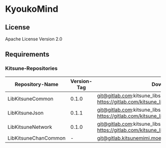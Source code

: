 # KyoukoMind

## License 

Apache License Version 2.0

## Requirements

### Kitsune-Repositories

Repository-Name | Version-Tag | Download-Path
--- | --- | ---
LibKitsuneCommon | 0.1.0 |  git@gitlab.com:kitsune_libs/libKitsuneCommon.git <br> https://gitlab.com/kitsune_libs/libKitsuneCommon.git
LibKitsuneJson | 0.1.1 |  git@gitlab.com:kitsune_libs/libKitsuneJson.git <br> https://gitlab.com/kitsune_libs/libKitsuneJson.git
LibKitsuneNetwork | 0.1.0 |  git@gitlab.com:kitsune_libs/libKitsuneNetwork.git <br> https://gitlab.com/kitsune_libs/libKitsuneNetwork.git
LibKitsuneChanCommon | - |  git@gitlab.kitsunemimi.moe:kitsune/libKitsuneChanCommon.git

